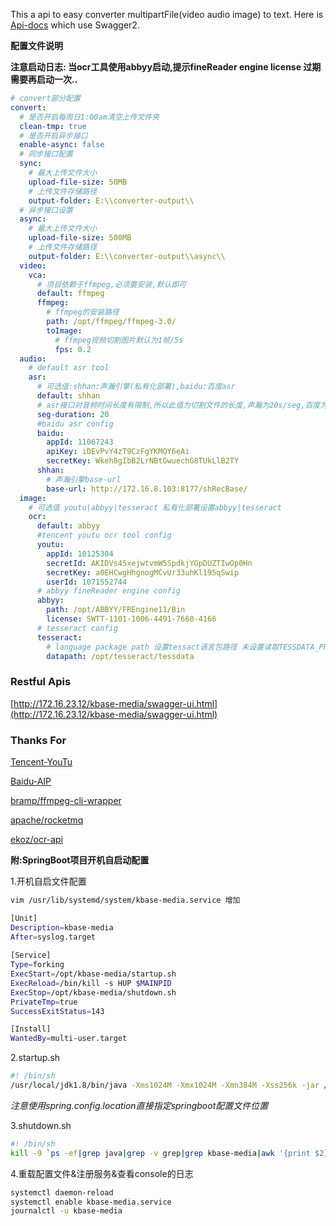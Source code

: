This a api to easy converter multipartFile(video audio image) to text.
Here is [Api-docs](http://172.16.23.12/kbase-media/swagger-ui.html#) which use Swagger2.

**配置文件说明**

**注意启动日志: 当ocr工具使用abbyy启动,提示fineReader engine license 过期需要再启动一次..**

``` yaml
# convert部分配置
convert:
  # 是否开启每周日1:00am清空上传文件夹
  clean-tmp: true
  # 是否开启异步接口
  enable-async: false
  # 同步接口配置
  sync:
    # 最大上传文件大小
    upload-file-size: 50MB
    # 上传文件存储路径
    output-folder: E:\\converter-output\\
  # 异步接口设置
  async:
    # 最大上传文件大小
    upload-file-size: 500MB
    # 上传文件存储路径
    output-folder: E:\\converter-output\\async\\
  video:
    vca:
	  # 项目依赖于ffmpeg,必须要安装,默认即可
      default: ffmpeg
      ffmpeg:
        # ffmpeg的安装路径
        path: /opt/ffmpeg/ffmpeg-3.0/
        toImage:
          # ffmpeg视频切割图片默认为1帧/5s
          fps: 0.2                                           
  audio:
    # default asr tool
    asr:
	  # 可选值:shhan:声瀚引擎(私有化部署),baidu:百度asr
      default: shhan
      # asr接口对音频时间长度有限制,所以此值为切割文件的长度,声瀚为20s/seg,百度为60s/seg 
      seg-duration: 20 
      #baidu asr config 
      baidu:
        appId: 11067243
        apiKey: iDEvPvY4zT9CzFgYKMQY6eAi
        secretKey: Wkeh8gIbB2LrNBtGwuechG8TUkLlB2TY
      shhan:
	    # 声瀚引擎base-url
        base-url: http://172.16.8.103:8177/shRecBase/
  image:
    # 可选值 youtu|abbyy|tesseract 私有化部署设置abbyy|tesseract
    ocr:
      default: abbyy
      #tencent youtu ocr tool config
      youtu:
        appId: 10125304
        secretId: AKIDVs45xejwtvmW5SpdkjYGpDUZTIwOp0Hn
        secretKey: a0EHCwgHhgnogMCvUr33uhKl195qSwip
        userId: 1071552744
      # abbyy fineReader engine config
      abbyy:
        path: /opt/ABBYY/FREngine11/Bin
        license: SWTT-1101-1006-4491-7660-4166
      # tesseract config
      tesseract:
        # language package path 设置tessact语言包路径 未设置读取TESSDATA_PREFIX环境变量
        datapath: /opt/tesseract/tessdata
```
### Restful Apis
[http://172.16.23.12/kbase-media/swagger-ui.html](http://172.16.23.12/kbase-media/swagger-ui.html)

### Thanks For
[Tencent-YouTu](https://github.com/Tencent-YouTu/java_sdk)

[Baidu-AIP](https://ai.baidu.com/docs#/ASR-Online-Java-SDK/top)

[bramp/ffmpeg-cli-wrapper](https://github.com/bramp/ffmpeg-cli-wrapper)

[apache/rocketmq](https://github.com/apache/rocketmq)

[ekoz/ocr-api](https://github.com/ekoz/ocr-api)



**附:SpringBoot项目开机自启动配置**

1.开机自启文件配置
``` bash
vim /usr/lib/systemd/system/kbase-media.service 增加

[Unit]
Description=kbase-media
After=syslog.target
   
[Service]
Type=forking
ExecStart=/opt/kbase-media/startup.sh
ExecReload=/bin/kill -s HUP $MAINPID
ExecStop=/opt/kbase-media/shutdown.sh
PrivateTmp=true
SuccessExitStatus=143

[Install]
WantedBy=multi-user.target
```

2.startup.sh
``` bash
#! /bin/sh
/usr/local/jdk1.8/bin/java -Xms1024M -Xmx1024M -Xmn384M -Xss256k -jar /opt/kbase-media/kbase-media-1.0-SNAPSHOT.jar --spring.config.location=/opt/kbase-media/application.yml > /opt/kbase-media/logs/stdout.log &
```
*注意使用spring.config.location直接指定springboot配置文件位置*

3.shutdown.sh
``` bash
#! /bin/sh
kill -9 `ps -ef|grep java|grep -v grep|grep kbase-media|awk '{print $2}'`
```
4.重载配置文件&注册服务&查看console的日志
``` bash
systemctl daemon-reload
systemctl enable kbase-media.service
journalctl -u kbase-media
```